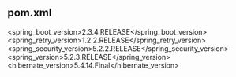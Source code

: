 pom.xml
-------
<spring_boot_version>2.3.4.RELEASE</spring_boot_version>
<spring_retry_version>1.2.2.RELEASE</spring_retry_version>			
<spring_security_version>5.2.2.RELEASE</spring_security_version>
<spring_version>5.2.3.RELEASE</spring_version>
<hibernate_version>5.4.14.Final</hibernate_version>